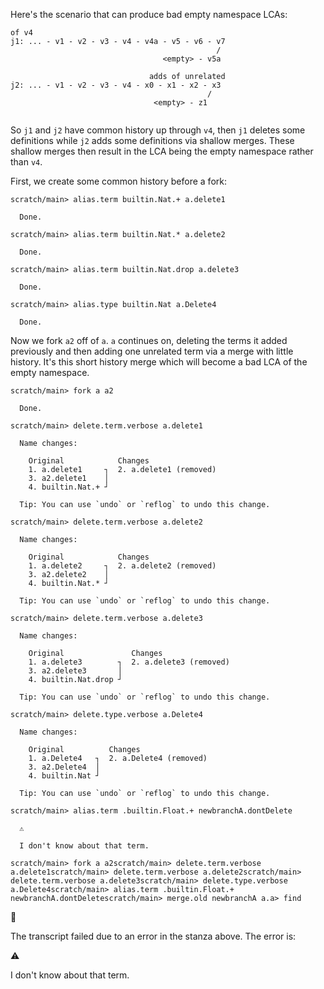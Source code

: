 
Here's the scenario that can produce bad empty namespace LCAs:

```deletes
of v4
j1: ... - v1 - v2 - v3 - v4 - v4a - v5 - v6 - v7
                                              /
                                  <empty> - v5a

                               adds of unrelated
j2: ... - v1 - v2 - v3 - v4 - x0 - x1 - x2 - x3
                                            /
                                <empty> - z1


```

So `j1` and `j2` have common history up through `v4`, then `j1` deletes some definitions while `j2` adds some definitions via shallow merges. These shallow merges then result in the LCA being the empty namespace rather than `v4`.

First, we create some common history before a fork:

```ucm
scratch/main> alias.term builtin.Nat.+ a.delete1

  Done.

scratch/main> alias.term builtin.Nat.* a.delete2

  Done.

scratch/main> alias.term builtin.Nat.drop a.delete3

  Done.

scratch/main> alias.type builtin.Nat a.Delete4

  Done.

```
Now we fork `a2` off of `a`. `a` continues on, deleting the terms it added previously and then adding one unrelated term via a merge with little history. It's this short history merge which will become a bad LCA of the empty namespace.

```ucm
scratch/main> fork a a2

  Done.

scratch/main> delete.term.verbose a.delete1

  Name changes:
  
    Original            Changes
    1. a.delete1     ┐  2. a.delete1 (removed)
    3. a2.delete1    │  
    4. builtin.Nat.+ ┘  
  
  Tip: You can use `undo` or `reflog` to undo this change.

scratch/main> delete.term.verbose a.delete2

  Name changes:
  
    Original            Changes
    1. a.delete2     ┐  2. a.delete2 (removed)
    3. a2.delete2    │  
    4. builtin.Nat.* ┘  
  
  Tip: You can use `undo` or `reflog` to undo this change.

scratch/main> delete.term.verbose a.delete3

  Name changes:
  
    Original               Changes
    1. a.delete3        ┐  2. a.delete3 (removed)
    3. a2.delete3       │  
    4. builtin.Nat.drop ┘  
  
  Tip: You can use `undo` or `reflog` to undo this change.

scratch/main> delete.type.verbose a.Delete4

  Name changes:
  
    Original          Changes
    1. a.Delete4   ┐  2. a.Delete4 (removed)
    3. a2.Delete4  │  
    4. builtin.Nat ┘  
  
  Tip: You can use `undo` or `reflog` to undo this change.

scratch/main> alias.term .builtin.Float.+ newbranchA.dontDelete

  ⚠️
  
  I don't know about that term.

```

```ucm
scratch/main> fork a a2scratch/main> delete.term.verbose a.delete1scratch/main> delete.term.verbose a.delete2scratch/main> delete.term.verbose a.delete3scratch/main> delete.type.verbose a.Delete4scratch/main> alias.term .builtin.Float.+ newbranchA.dontDeletescratch/main> merge.old newbranchA a.a> find
```


🛑

The transcript failed due to an error in the stanza above. The error is:


  ⚠️
  
  I don't know about that term.

